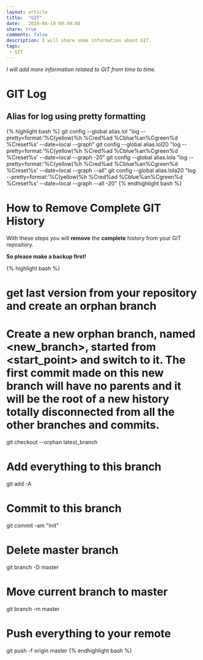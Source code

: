 ```yaml
---
layout: article
title:  "GIT"
date:   2019-04-10 09:49:00
share: true
comments: false
description: I will share some information about GIT.
tags:
 - GIT
---
```


*I will add more information related to GIT from time to time.*


# GIT Log

## Alias for log using pretty formatting
{% highlight bash %}
git config --global alias.lol "log --pretty=format:'%C(yellow)%h %Cred%ad %Cblue%an%Cgreen%d %Creset%s' --date=local --graph"
git config --global alias.lol20 "log --pretty=format:'%C(yellow)%h %Cred%ad %Cblue%an%Cgreen%d %Creset%s' --date=local --graph -20"
git config --global alias.lola "log --pretty=format:'%C(yellow)%h %Cred%ad %Cblue%an%Cgreen%d %Creset%s' --date=local --graph --all"
git config --global alias.lola20 "log --pretty=format:'%C(yellow)%h %Cred%ad %Cblue%an%Cgreen%d %Creset%s' --date=local --graph --all -20"
{% endhighlight bash %}

# How to Remove Complete GIT History

With these steps you will **remove** the **complete** history from your GIT repository. 

**So please make a backup first!**

{% highlight bash %}
# get last version from your repository and create an orphan branch
# Create a new orphan branch, named <new_branch>, started from <start_point> and switch to it. The first commit made on this new branch will have no parents and it will be the root of a new history totally disconnected from all the other branches and commits.
git checkout --orphan latest_branch
# Add everything to this branch
git add -A
# Commit to this branch
git commit -am "Init"
# Delete master branch
git branch -D master
# Move current branch to master
git branch -m master
# Push everything to your remote
git push -f origin master
{% endhighlight bash %}